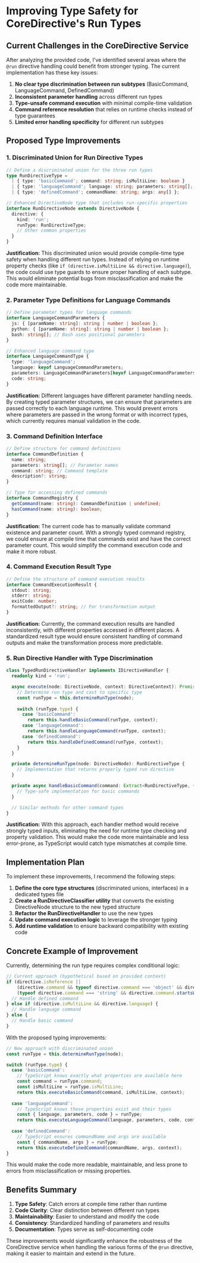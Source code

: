 # Improving Type Safety for CoreDirective's Run Types

## Current Challenges in the CoreDirective Service

After analyzing the provided code, I've identified several areas where the `@run` directive handling could benefit from stronger typing. The current implementation has these key issues:

1. **No clear type discrimination between run subtypes** (BasicCommand, LanguageCommand, DefinedCommand)
2. **Inconsistent parameter handling** across different run types
3. **Type-unsafe command execution** with minimal compile-time validation
4. **Command reference resolution** that relies on runtime checks instead of type guarantees
5. **Limited error handling specificity** for different run subtypes

## Proposed Type Improvements

### 1. Discriminated Union for Run Directive Types

```typescript
// Define a discriminated union for the three run types
type RunDirectiveType = 
  | { type: 'basicCommand'; command: string; isMultiLine: boolean }
  | { type: 'languageCommand'; language: string; parameters: string[]; code: string }
  | { type: 'definedCommand'; commandName: string; args: any[] };

// Enhanced DirectiveNode type that includes run-specific properties
interface RunDirectiveNode extends DirectiveNode {
  directive: {
    kind: 'run';
    runType: RunDirectiveType;
    // Other common properties
  }
}
```

**Justification:** This discriminated union would provide compile-time type safety when handling different run types. Instead of relying on runtime property checks (like `if (directive.isMultiLine && directive.language)`), the code could use type guards to ensure proper handling of each subtype. This would eliminate potential bugs from misclassification and make the code more maintainable.

### 2. Parameter Type Definitions for Language Commands

```typescript
// Define parameter types for language commands
interface LanguageCommandParameters {
  js: { [paramName: string]: string | number | boolean };
  python: { [paramName: string]: string | number | boolean };
  bash: string[]; // Bash uses positional parameters
}

// Enhanced language command type
interface LanguageCommandType {
  type: 'languageCommand';
  language: keyof LanguageCommandParameters;
  parameters: LanguageCommandParameters[keyof LanguageCommandParameters];
  code: string;
}
```

**Justification:** Different languages have different parameter handling needs. By creating typed parameter structures, we can ensure that parameters are passed correctly to each language runtime. This would prevent errors where parameters are passed in the wrong format or with incorrect types, which currently requires manual validation in the code.

### 3. Command Definition Interface

```typescript
// Define structure for command definitions
interface CommandDefinition {
  name: string;
  parameters: string[]; // Parameter names
  command: string; // Command template
  description?: string;
}

// Type for accessing defined commands
interface CommandRegistry {
  getCommand(name: string): CommandDefinition | undefined;
  hasCommand(name: string): boolean;
}
```

**Justification:** The current code has to manually validate command existence and parameter count. With a strongly typed command registry, we could ensure at compile time that commands exist and have the correct parameter count. This would simplify the command execution code and make it more robust.

### 4. Command Execution Result Type

```typescript
// Define the structure of command execution results
interface CommandExecutionResult {
  stdout: string;
  stderr: string;
  exitCode: number;
  formattedOutput?: string; // For transformation output
}
```

**Justification:** Currently, the command execution results are handled inconsistently, with different properties accessed in different places. A standardized result type would ensure consistent handling of command outputs and make the transformation process more predictable.

### 5. Run Directive Handler with Type Discrimination

```typescript
class TypedRunDirectiveHandler implements IDirectiveHandler {
  readonly kind = 'run';

  async execute(node: DirectiveNode, context: DirectiveContext): Promise<DirectiveResult | StateServiceLike> {
    // Determine run type and cast to specific type
    const runType = this.determineRunType(node);
    
    switch (runType.type) {
      case 'basicCommand':
        return this.handleBasicCommand(runType, context);
      case 'languageCommand':
        return this.handleLanguageCommand(runType, context);
      case 'definedCommand':
        return this.handleDefinedCommand(runType, context);
    }
  }

  private determineRunType(node: DirectiveNode): RunDirectiveType {
    // Implementation that returns properly typed run directive
  }

  private async handleBasicCommand(command: Extract<RunDirectiveType, {type: 'basicCommand'}>, context: DirectiveContext): Promise<DirectiveResult> {
    // Type-safe implementation for basic commands
  }

  // Similar methods for other command types
}
```

**Justification:** With this approach, each handler method would receive strongly typed inputs, eliminating the need for runtime type checking and property validation. This would make the code more maintainable and less error-prone, as TypeScript would catch type mismatches at compile time.

## Implementation Plan

To implement these improvements, I recommend the following steps:

1. **Define the core type structures** (discriminated unions, interfaces) in a dedicated types file
2. **Create a RunDirectiveClassifier utility** that converts the existing DirectiveNode structure to the new typed structure
3. **Refactor the RunDirectiveHandler** to use the new types
4. **Update command execution logic** to leverage the stronger typing
5. **Add runtime validation** to ensure backward compatibility with existing code

## Concrete Example of Improvement

Currently, determining the run type requires complex conditional logic:

```typescript
// Current approach (hypothetical based on provided context)
if (directive.isReference || 
    (directive.command && typeof directive.command === 'object' && directive.command.name) ||
    (typeof directive.command === 'string' && directive.command.startsWith('$'))) {
  // Handle defined command
} else if (directive.isMultiLine && directive.language) {
  // Handle language command
} else {
  // Handle basic command
}
```

With the proposed typing improvements:

```typescript
// New approach with discriminated union
const runType = this.determineRunType(node);

switch (runType.type) {
  case 'basicCommand':
    // TypeScript knows exactly what properties are available here
    const command = runType.command;
    const isMultiLine = runType.isMultiLine;
    return this.executeBasicCommand(command, isMultiLine, context);
    
  case 'languageCommand':
    // TypeScript knows these properties exist and their types
    const { language, parameters, code } = runType;
    return this.executeLanguageCommand(language, parameters, code, context);
    
  case 'definedCommand':
    // TypeScript ensures commandName and args are available
    const { commandName, args } = runType;
    return this.executeDefinedCommand(commandName, args, context);
}
```

This would make the code more readable, maintainable, and less prone to errors from misclassification or missing properties.

## Benefits Summary

1. **Type Safety**: Catch errors at compile time rather than runtime
2. **Code Clarity**: Clear distinction between different run types
3. **Maintainability**: Easier to understand and modify the code
4. **Consistency**: Standardized handling of parameters and results
5. **Documentation**: Types serve as self-documenting code

These improvements would significantly enhance the robustness of the CoreDirective service when handling the various forms of the `@run` directive, making it easier to maintain and extend in the future.